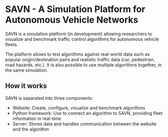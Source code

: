 # SAVN - A Simulation Platform for Autonomous Vehicle Networks

SAVN is a simulation platform (in development) allowing researchers to visualize and benchmark traffic control algorithms for autonomous vehicle fleets.

The platform allows to test algorithms against real-world data such as popular origin/destination pairs and realistic traffic data (car, pedestrian, road hazards, etc.). It is also possible to use multiple algorithms together, in the same simulation.

## How it works

SAVN is separated into three components:

- Website: Create, configure, visualize and benchmark algorithms
- Python framework: Use to connect an algorithm to SAVN, providing fleet information in real-time
- Server: Stores data and handles communication between the website and the algorithm
